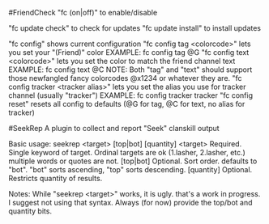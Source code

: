 #FriendCheck
"fc (on|off)" to enable/disable

"fc update check" to check for updates
"fc update install" to install updates

"fc config" shows current configuration
"fc config tag &lt;colorcode&gt;" lets you set your "(Friend)" color
  EXAMPLE: fc config tag @G
"fc config text &lt;colorcode&gt;" lets you set the color to match the friend channel text
  EXAMPLE: fc config text @C
  NOTE: Both "tag" and "text" should support those newfangled fancy colorcodes @x1234 or whatever they are.
"fc config tracker &lt;tracker alias&gt;" lets you set the alias you use for tracker channel (usually "tracker")
  EXAMPLE: fc config tracker tracker
"fc config reset" resets all config to defaults (@G for tag, @C for text, no alias for tracker)


#SeekRep
A plugin to collect and report "Seek" clanskill output

Basic usage: 
seekrep &lt;target&gt; [top|bot] [quantity]
    &lt;target&gt;    Required. Single keyword of target. Ordinal targets are ok (1.lasher, 2.lasher, etc.)
                      multiple words or quotes are not.
    [top|bot]   Optional. Sort order. defaults to "bot". "bot" sorts ascending, "top" sorts descending. 
    [quantity]  Optional. Restricts quantity of results.

Notes:
While "seekrep &lt;target&gt;" works, it is ugly. that's a work in progress. I suggest not using that syntax. Always (for now) provide the top/bot and quantity bits.
